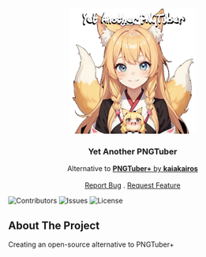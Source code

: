 <br/>
<p align="center">
  <a href="https://github.com/deadYokai/yapng">
    <img src="images/pic.png" alt="Logo" width="256" height="256">
  </a>

  <h3 align="center">Yet Another PNGTuber</h3>

  <p align="center">
    Alternative to <a href="https://kaiakairos.itch.io/pngtuber-plus" target="_blank"><b>PNGTuber+</b> by <b>kaiakairos</b></a>
    <br/>
    <br/>
    <a href="https://github.com/deadYokai/yapng/issues">Report Bug</a>
    .
    <a href="https://github.com/deadYokai/yapng/issues">Request Feature</a>
  </p>
</p>

![Contributors](https://img.shields.io/github/contributors/deadYokai/yapng?color=dark-green) ![Issues](https://img.shields.io/github/issues/deadYokai/yapng) ![License](https://img.shields.io/github/license/deadYokai/yapng)

## About The Project

Creating an open-source alternative to PNGTuber+

